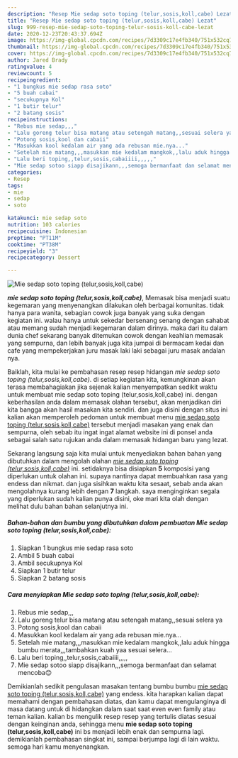 ```yaml
---
description: "Resep Mie sedap soto toping (telur,sosis,koll,cabe) Lezat"
title: "Resep Mie sedap soto toping (telur,sosis,koll,cabe) Lezat"
slug: 999-resep-mie-sedap-soto-toping-telur-sosis-koll-cabe-lezat
date: 2020-12-23T20:43:37.694Z
image: https://img-global.cpcdn.com/recipes/7d3309c17e4fb340/751x532cq70/mie-sedap-soto-toping-telursosiskollcabe-foto-resep-utama.jpg
thumbnail: https://img-global.cpcdn.com/recipes/7d3309c17e4fb340/751x532cq70/mie-sedap-soto-toping-telursosiskollcabe-foto-resep-utama.jpg
cover: https://img-global.cpcdn.com/recipes/7d3309c17e4fb340/751x532cq70/mie-sedap-soto-toping-telursosiskollcabe-foto-resep-utama.jpg
author: Jared Brady
ratingvalue: 4
reviewcount: 5
recipeingredient:
- "1 bungkus mie sedap rasa soto"
- "5 buah cabai"
- "secukupnya Kol"
- "1 butir telur"
- "2 batang sosis"
recipeinstructions:
- "Rebus mie sedap,,,"
- "Lalu goreng telur bisa matang atau setengah matang,,sesuai selera ya"
- "Potong sosis,kool dan cabaii"
- "Masukkan kool kedalam air yang ada rebusan mie.nya..."
- "Setelah mie matang,,,masukkan mie kedalam mangkok,,lalu aduk hingga bumbu merata,,,tambahkan kuah yaa sesuai selera..."
- "Lalu beri toping,,telur,sosis,cabaiiii,,,,,"
- "Mie sedap sotoo siapp disajikann,,,semoga bermanfaat dan selamat mencoba😊"
categories:
- Resep
tags:
- mie
- sedap
- soto

katakunci: mie sedap soto 
nutrition: 103 calories
recipecuisine: Indonesian
preptime: "PT11M"
cooktime: "PT38M"
recipeyield: "3"
recipecategory: Dessert

---
```



![Mie sedap soto toping (telur,sosis,koll,cabe)](https://img-global.cpcdn.com/recipes/7d3309c17e4fb340/751x532cq70/mie-sedap-soto-toping-telursosiskollcabe-foto-resep-utama.jpg)

<b><i>mie sedap soto toping (telur,sosis,koll,cabe)</i></b>, Memasak bisa menjadi suatu kegemaran yang menyenangkan dilakukan oleh berbagai komunitas. tidak hanya para wanita, sebagian cowok juga banyak yang suka dengan kegiatan ini. walau hanya untuk sekedar bersenang senang dengan sahabat atau memang sudah menjadi kegemaran dalam dirinya. maka dari itu dalam dunia chef sekarang banyak ditemukan cowok dengan keahlian memasak yang sempurna, dan lebih banyak juga kita jumpai di bermacam kedai dan cafe yang mempekerjakan juru masak laki laki sebagai juru masak andalan nya.

Baiklah, kita mulai ke pembahasan resep resep hidangan <i>mie sedap soto toping (telur,sosis,koll,cabe)</i>. di setiap kegiatan kita, kemungkinan akan terasa membahagiakan jika sejenak kalian menyempatkan sedikit waktu untuk membuat mie sedap soto toping (telur,sosis,koll,cabe) ini. dengan keberhasilan anda dalam memasak olahan tersebut, akan menjadikan diri kita bangga akan hasil masakan kita sendiri. dan juga disini dengan situs ini kalian akan memperoleh pedoman untuk membuat menu <u>mie sedap soto toping (telur,sosis,koll,cabe)</u> tersebut menjadi masakan yang enak dan sempurna, oleh sebab itu ingat ingat alamat website ini di ponsel anda sebagai salah satu rujukan anda dalam memasak hidangan baru yang lezat.




Sekarang langsung saja kita mulai untuk menyediakan bahan bahan yang dibutuhkan dalam mengolah olahan <u><i>mie sedap soto toping (telur,sosis,koll,cabe)</i></u> ini. setidaknya bisa disiapkan <b>5</b> komposisi yang diperlukan untuk olahan ini. supaya nantinya dapat membuahkan rasa yang endess dan nikmat. dan juga sisihkan waktu kita sesaat, sebab anda akan mengolahnya kurang lebih dengan <b>7</b> langkah. saya menginginkan segala yang diperlukan sudah kalian punya disini, oke mari kita olah dengan melihat dulu bahan bahan selanjutnya ini.

<!--inarticleads1-->

##### Bahan-bahan dan bumbu yang dibutuhkan dalam pembuatan Mie sedap soto toping (telur,sosis,koll,cabe):

1. Siapkan 1 bungkus mie sedap rasa soto
1. Ambil 5 buah cabai
1. Ambil secukupnya Kol
1. Siapkan 1 butir telur
1. Siapkan 2 batang sosis




<!--inarticleads2-->

##### Cara menyiapkan Mie sedap soto toping (telur,sosis,koll,cabe):

1. Rebus mie sedap,,,
1. Lalu goreng telur bisa matang atau setengah matang,,sesuai selera ya
1. Potong sosis,kool dan cabaii
1. Masukkan kool kedalam air yang ada rebusan mie.nya...
1. Setelah mie matang,,,masukkan mie kedalam mangkok,,lalu aduk hingga bumbu merata,,,tambahkan kuah yaa sesuai selera...
1. Lalu beri toping,,telur,sosis,cabaiiii,,,,,
1. Mie sedap sotoo siapp disajikann,,,semoga bermanfaat dan selamat mencoba😊




Demikianlah sedikit pengulasan masakan tentang bumbu bumbu <u>mie sedap soto toping (telur,sosis,koll,cabe)</u> yang endess. kita harapkan kalian dapat memahami dengan pembahasan diatas, dan kamu dapat mengulanginya di masa datang untuk di hidangkan dalam saat saat even even family atau teman kalian. kalian bs mengulik resep resep yang tertulis diatas sesuai dengan keinginan anda, sehingga menu <b>mie sedap soto toping (telur,sosis,koll,cabe)</b> ini bs menjadi lebih enak dan sempurna lagi. demikianlah pembahasan singkat ini, sampai berjumpa lagi di lain waktu. semoga hari kamu menyenangkan.
